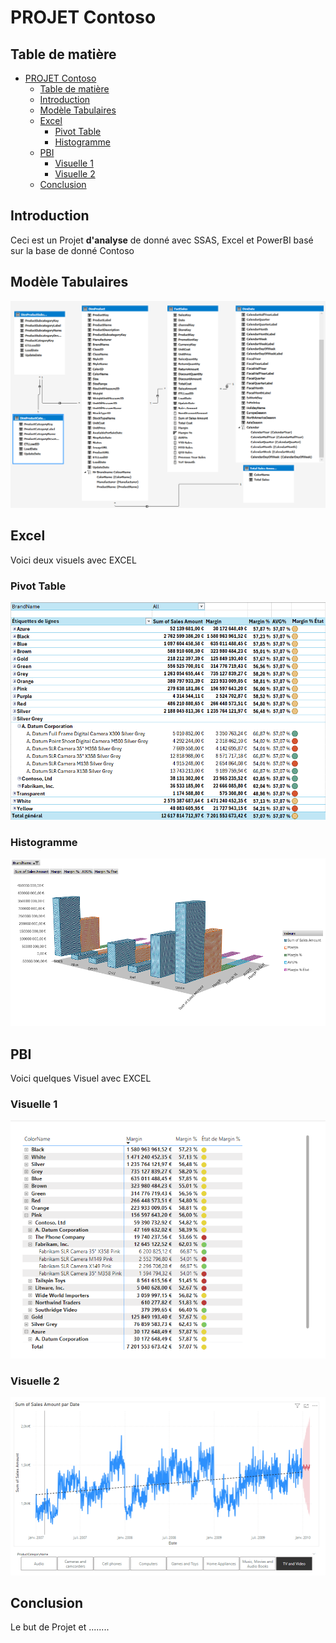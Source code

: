 # PROJET Contoso

## Table de matière

- [PROJET Contoso](#projet-contoso)
  - [Table de matière](#table-de-matière)
  - [Introduction](#introduction)
  - [Modèle Tabulaires](#modèle-tabulaires)
  - [Excel](#excel)
    - [Pivot Table](#pivot-table)
    - [Histogramme](#histogramme)
  - [PBI](#pbi)
    - [Visuelle 1](#visuelle-1)
    - [Visuelle 2](#visuelle-2)
  - [Conclusion](#conclusion)

## Introduction

Ceci est un Projet **d'analyse** de donné avec SSAS, Excel et PowerBI basé sur la base de donné Contoso 

## Modèle Tabulaires
![Modele](img/modele.png)
## Excel
Voici deux visuels avec EXCEL
### Pivot Table
![Modele](img/tabc.png)
### Histogramme
![Modele](img/EXCEL1.png)
## PBI
Voici quelques Visuel  avec EXCEL
### Visuelle 1
![Modele](img/kpi.png)
### Visuelle 2
![Modele](img/prevision.png)

## Conclusion
Le but de Projet et ........

